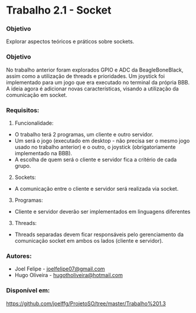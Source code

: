 # Trabalho 2.1 - Socket

### Objetivo
Explorar aspectos teóricos e práticos sobre sockets.

### Objetivo
No trabalho anterior foram explorados GPIO e ADC da BeagleBoneBlack, assim como a utilização de threads e prioridades. Um joystick foi implementado para um jogo que era executado no terminal da própria BBB. A ideia agora é adicionar novas características, visando a utilização da comunicação em socket.

### Requisitos:
1. Funcionalidade:
* O trabalho terá 2 programas, um cliente e outro servidor.
* Um será o jogo (executado em desktop - não precisa ser o mesmo jogo usado no trabalho anterior) e o outro, o joystick (obrigatoriamente implementado na BBB). 
* A escolha de quem será o cliente e servidor fica a critério de cada grupo.
2. Sockets:
* A comunicação entre o cliente e servidor será realizada via socket. 
3. Programas:
* Cliente e servidor deverão ser implementados em linguagens diferentes
3. Threads:
* Threads separadas devem ficar responsáveis pelo gerenciamento da comunicação socket em ambos os lados (cliente e servidor).

### Autores:
* Joel Felipe - joelfelipe07@gmail.com
* Hugo Oliveira - hugotholiveira@hotmail.com

### Disponível em: 
https://github.com/joelffg/ProjetoSO/tree/master/Trabalho%201.3